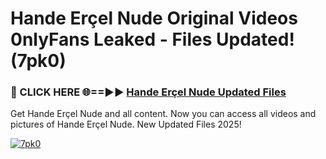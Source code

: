 # Hande Erçel Nude Original Videos 0nlyFans Leaked - Files Updated! (7pk0)

<h3>🔴 CLICK HERE 🌐==►► <a href="https://tinyurl.com/yrmya6cz" rel="nofollow">Hande Erçel Nude Updated Files</a></h3>

Get Hande Erçel Nude and all content. Now you can access all videos and pictures of Hande Erçel Nude. New Updated Files 2025!

[![7pk0](https://i.imgur.com/FMdXYCs.gif)](https://tinyurl.com/yrmya6cz)

